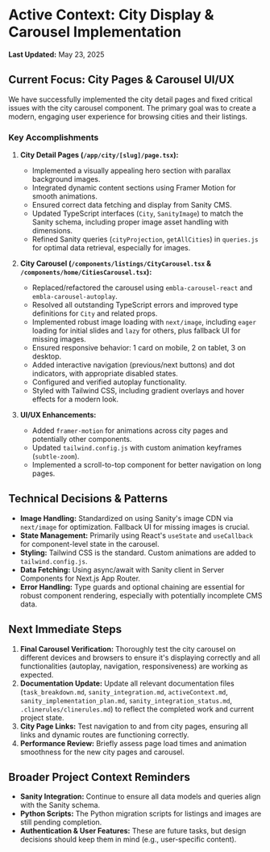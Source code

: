 # Active Context: City Display & Carousel Implementation

**Last Updated:** May 23, 2025

## Current Focus: City Pages & Carousel UI/UX

We have successfully implemented the city detail pages and fixed critical issues with the city carousel component. The primary goal was to create a modern, engaging user experience for browsing cities and their listings.

### Key Accomplishments

1. **City Detail Pages (`/app/city/[slug]/page.tsx`):**
    * Implemented a visually appealing hero section with parallax background images.
    * Integrated dynamic content sections using Framer Motion for smooth animations.
    * Ensured correct data fetching and display from Sanity CMS.
    * Updated TypeScript interfaces (`City`, `SanityImage`) to match the Sanity schema, including proper image asset handling with dimensions.
    * Refined Sanity queries (`cityProjection`, `getAllCities`) in `queries.js` for optimal data retrieval, especially for images.

2. **City Carousel (`/components/listings/CityCarousel.tsx` & `/components/home/CitiesCarousel.tsx`):**
    * Replaced/refactored the carousel using `embla-carousel-react` and `embla-carousel-autoplay`.
    * Resolved all outstanding TypeScript errors and improved type definitions for `City` and related props.
    * Implemented robust image loading with `next/image`, including `eager` loading for initial slides and `lazy` for others, plus fallback UI for missing images.
    * Ensured responsive behavior: 1 card on mobile, 2 on tablet, 3 on desktop.
    * Added interactive navigation (previous/next buttons) and dot indicators, with appropriate disabled states.
    * Configured and verified autoplay functionality.
    * Styled with Tailwind CSS, including gradient overlays and hover effects for a modern look.

3. **UI/UX Enhancements:**
    * Added `framer-motion` for animations across city pages and potentially other components.
    * Updated `tailwind.config.js` with custom animation keyframes (`subtle-zoom`).
    * Implemented a scroll-to-top component for better navigation on long pages.

## Technical Decisions & Patterns

* **Image Handling:** Standardized on using Sanity's image CDN via `next/image` for optimization. Fallback UI for missing images is crucial.
* **State Management:** Primarily using React's `useState` and `useCallback` for component-level state in the carousel.
* **Styling:** Tailwind CSS is the standard. Custom animations are added to `tailwind.config.js`.
* **Data Fetching:** Using async/await with Sanity client in Server Components for Next.js App Router.
* **Error Handling:** Type guards and optional chaining are essential for robust component rendering, especially with potentially incomplete CMS data.

## Next Immediate Steps

1. **Final Carousel Verification:** Thoroughly test the city carousel on different devices and browsers to ensure it's displaying correctly and all functionalities (autoplay, navigation, responsiveness) are working as expected.
2. **Documentation Update:** Update all relevant documentation files (`task_breakdown.md`, `sanity_integration.md`, `activeContext.md`, `sanity_implementation_plan.md`, `sanity_integration_status.md`, `.clinerules/clinerules.md`) to reflect the completed work and current project state.
3. **City Page Links:** Test navigation to and from city pages, ensuring all links and dynamic routes are functioning correctly.
4. **Performance Review:** Briefly assess page load times and animation smoothness for the new city pages and carousel.

## Broader Project Context Reminders

* **Sanity Integration:** Continue to ensure all data models and queries align with the Sanity schema.
* **Python Scripts:** The Python migration scripts for listings and images are still pending completion.
* **Authentication & User Features:** These are future tasks, but design decisions should keep them in mind (e.g., user-specific content).
